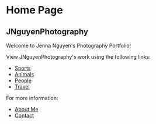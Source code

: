 # Home Page
## JNguyenPhotography

Welcome to Jenna Nguyen's Photography Portfolio!

View JNguyenPhotography's work using the following links:
* [Sports](./sports.md)
* [Animals](./animals.md)
* [People](./people.md)
* [Travel](./travel.md)

For more information:
* [About Me](./aboutme.md)
* [Contact](./contact.md)
